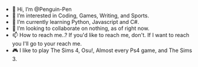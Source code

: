 - 👋 Hi, I’m @Penguin-Pen
- 👀 I’m interested in Coding, Games, Writing, and Sports.
- 🌱 I’m currently learning Python, Javascript and C#.
- 💞️ I’m looking to collaborate on nothing, as of right now.
- 📫 How to reach me..? If you'd like to reach me, don't. If I want to reach you I'll go to your reach me.
- 🎮 I like to play The Sims 4, Osu!, Almost every Ps4 game, and The Sims 3.
